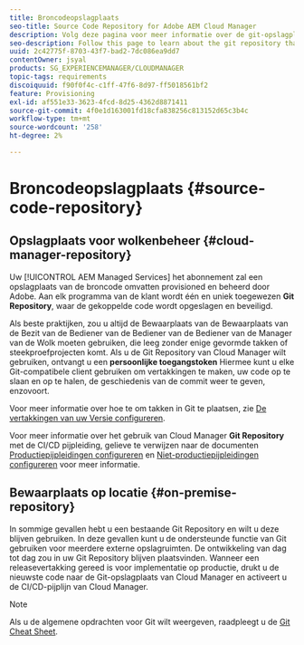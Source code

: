 ```yaml
---
title: Broncodeopslagplaats
seo-title: Source Code Repository for Adobe AEM Cloud Manager
description: Volg deze pagina voor meer informatie over de git-opslagplaats die is ingericht voor elk programma dat u hebt in Cloud Manager.
seo-description: Follow this page to learn about the git repository that is provisioned for each program you have in Adobe AEM Cloud Manager.
uuid: 2c42775f-8703-43f7-bad2-7dc086ea9dd7
contentOwner: jsyal
products: SG_EXPERIENCEMANAGER/CLOUDMANAGER
topic-tags: requirements
discoiquuid: f90f0f4c-c1ff-47f6-8d97-ff5018561bf2
feature: Provisioning
exl-id: af551e33-3623-4fcd-8d25-4362d8871411
source-git-commit: 4f0e1d163001fd18cfa838256c813152d65c3b4c
workflow-type: tm+mt
source-wordcount: '258'
ht-degree: 2%

---
```


# Broncodeopslagplaats {#source-code-repository}

## Opslagplaats voor wolkenbeheer {#cloud-manager-repository}

Uw [!UICONTROL AEM Managed Services] het abonnement zal een opslagplaats van de broncode omvatten provisioned en beheerd door Adobe. Aan elk programma van de klant wordt één en uniek toegewezen **Git Repository**, waar de gekoppelde code wordt opgeslagen en beveiligd.

Als beste praktijken, zou u altijd de Bewaarplaats van de Bewaarplaats van de Bezit van de Bediener van de Bediener van de Bediener van de Manager van de Wolk moeten gebruiken, die leeg zonder enige gevormde takken of steekproefprojecten komt. Als u de Git Repository van Cloud Manager wilt gebruiken, ontvangt u een **persoonlijke toegangstoken** Hiermee kunt u elke Git-compatibele client gebruiken om vertakkingen te maken, uw code op te slaan en op te halen, de geschiedenis van de commit weer te geven, enzovoort.

Voor meer informatie over hoe te om takken in Git te plaatsen, zie [De vertakkingen van uw Versie configureren](configure-your-release-branches.md).

Voor meer informatie over het gebruik van Cloud Manager **Git Repository** met de CI/CD pijpleiding, gelieve te verwijzen naar de documenten [Productiepijpleidingen configureren](configuring-production-pipelines.md) en [Niet-productiepijpleidingen configureren](configuring-non-production-pipelines.md) voor meer informatie.

## Bewaarplaats op locatie {#on-premise-repository}

In sommige gevallen hebt u een bestaande Git Repository en wilt u deze blijven gebruiken. In deze gevallen kunt u de ondersteunde functie van Git gebruiken voor meerdere externe opslagruimten. De ontwikkeling van dag tot dag zou in uw Git Repository blijven plaatsvinden. Wanneer een releasevertakking gereed is voor implementatie op productie, drukt u de nieuwste code naar de Git-opslagplaats van Cloud Manager en activeert u de CI/CD-pijplijn van Cloud Manager.

>[!NOTE]
>
>Als u de algemene opdrachten voor Git wilt weergeven, raadpleegt u de [Git Cheat Sheet](https://education.github.com/git-cheat-sheet-education.pdf).
